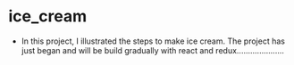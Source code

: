 # ice_cream

- In this project, I illustrated the steps to make ice cream. The project has just began and will be build gradually with react and redux.....................
